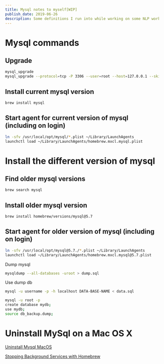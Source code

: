 ```yaml
---
title: Mysql notes to myself[WIP]
publish_date: 2019-06-26
description: Some definitions I run into while working on some NLP work
---
```


# Mysql commands

## Upgrade

```bash
mysql_upgrade
mysql_upgrade --protocol=tcp -P 3306 --user=root --host=127.0.0.1 --skip-version-check --force -uroot -p
```

## Install current mysql version

```bash
brew install mysql
```

## Start agent for current version of mysql (including on login)

```bash
ln -sfv /usr/local/opt/mysql/*.plist ~/Library/LaunchAgents
launchctl load ~/Library/LaunchAgents/homebrew.mxcl.mysql.plist
```

# Install the different version of mysql

## Find older mysql versions

```bash
brew search mysql
```

## Install older mysql version

```bash
brew install homebrew/versions/mysql@5.7
```

## Start agent for older version of mysql (including on login)

```bash
ln -sfv /usr/local/opt/mysql@5.7./*.plist ~/Library/LaunchAgents
launchctl load ~/Library/LaunchAgents/homebrew.mxcl.mysql@5.7.plist
```

Dump mysql

```bash
mysqldump --all-databases -uroot > dump.sql
```

Use dump db

```bash
mysql -u username -p -h localhost DATA-BASE-NAME < data.sql
```

```bash
mysql -u root -p
create database mydb;
use mydb;
source db_backup.dump;
```

# Uninstall MySql on a Mac OS X

[Uninstall Mysql MacOS](https://community.jaspersoft.com/wiki/uninstall-mysql-mac-os-x)

[Stopping Background Services with Homebrew](https://thoughtbot.com/blog/starting-and-stopping-background-services-with-homebrew)
